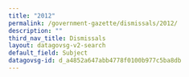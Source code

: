 ```yaml
---
title: "2012"
permalink: /government-gazette/dismissals/2012/
description: ""
third_nav_title: Dismissals
layout: datagovsg-v2-search
default_field: Subject
datagovsg-id: d_a4852a647abb4778f0100b977c5ba8db
---
```

